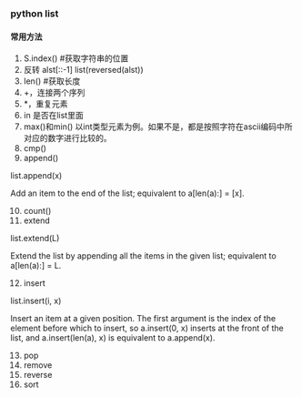 ### python list
####   常用方法
1. S.index() #获取字符串的位置
2.  反转 alst[::-1] list(reversed(alst))
3. len() #获取长度
4. +，连接两个序列
5. *，重复元素
6. in 是否在list里面
7. max()和min() 以int类型元素为例。如果不是，都是按照字符在ascii编码中所对应的数字进行比较的。
8. cmp()
9. append()
> 
list.append(x)
> 
Add an item to the end of the list; equivalent to a[len(a):] = [x].

10. count()
11. extend
> 
list.extend(L)
>
Extend the list by appending all the items in the given list; equivalent to a[len(a):] = L.

12. insert
> 
list.insert(i, x)
> 
Insert an item at a given position. The first argument is the index of the element before which to insert, so a.insert(0, x) inserts at the front of the list, and a.insert(len(a), x) is equivalent to a.append(x).

13. pop
14. remove
15. reverse
16. sort 
